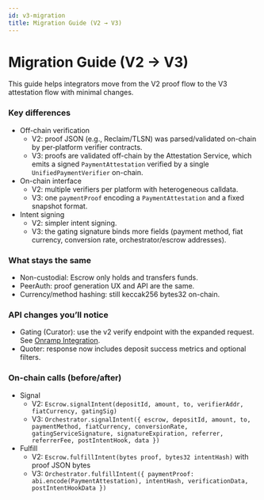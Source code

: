 ```yaml
---
id: v3-migration
title: Migration Guide (V2 → V3)
---
```


# Migration Guide (V2 → V3)

This guide helps integrators move from the V2 proof flow to the V3 attestation flow with minimal changes.

### Key differences
- Off-chain verification
  - V2: proof JSON (e.g., Reclaim/TLSN) was parsed/validated on-chain by per‑platform verifier contracts.
  - V3: proofs are validated off-chain by the Attestation Service, which emits a signed `PaymentAttestation` verified by a single `UnifiedPaymentVerifier` on-chain.
- On-chain interface
  - V2: multiple verifiers per platform with heterogeneous calldata.
  - V3: one `paymentProof` encoding a `PaymentAttestation` and a fixed snapshot format.
- Intent signing
  - V2: simpler intent signing.
  - V3: the gating signature binds more fields (payment method, fiat currency, conversion rate, orchestrator/escrow addresses).

### What stays the same
- Non-custodial: Escrow only holds and transfers funds.
- PeerAuth: proof generation UX and API are the same.
- Currency/method hashing: still keccak256 bytes32 on-chain.

### API changes you’ll notice
- Gating (Curator): use the v2 verify endpoint with the expanded request. See [Onramp Integration](https://docs.zkp2p.xyz/developer/api/onramp-integration).
- Quoter: response now includes deposit success metrics and optional filters.

### On-chain calls (before/after)
- Signal
  - V2: `Escrow.signalIntent(depositId, amount, to, verifierAddr, fiatCurrency, gatingSig)`
  - V3: `Orchestrator.signalIntent({ escrow, depositId, amount, to, paymentMethod, fiatCurrency, conversionRate, gatingServiceSignature, signatureExpiration, referrer, referrerFee, postIntentHook, data })`
- Fulfill
  - V2: `Escrow.fulfillIntent(bytes proof, bytes32 intentHash)` with proof JSON bytes
  - V3: `Orchestrator.fulfillIntent({ paymentProof: abi.encode(PaymentAttestation), intentHash, verificationData, postIntentHookData })`